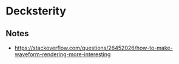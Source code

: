 # Decksterity

## Notes

- https://stackoverflow.com/questions/26452026/how-to-make-waveform-rendering-more-interesting
